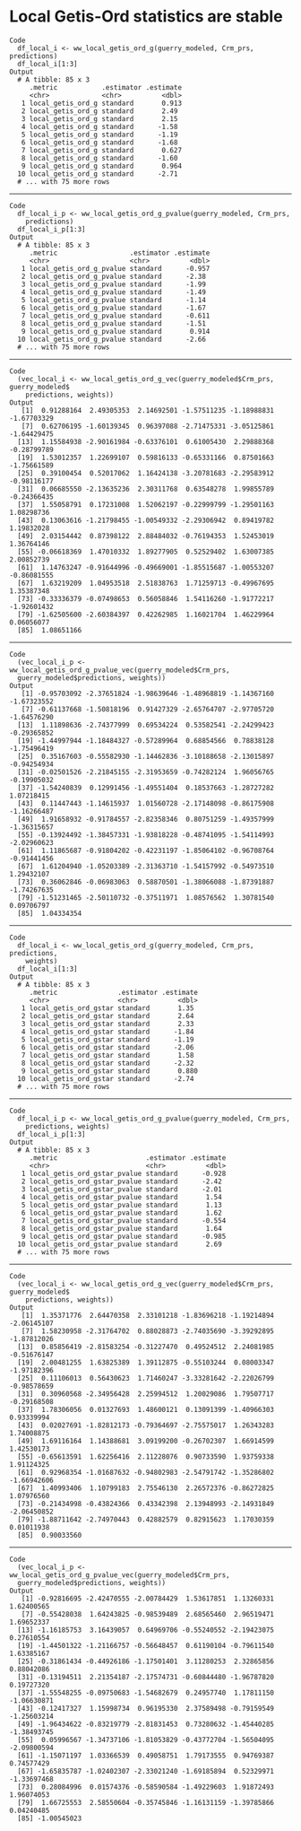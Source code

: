 # Local Getis-Ord statistics are stable

    Code
      df_local_i <- ww_local_getis_ord_g(guerry_modeled, Crm_prs, predictions)
      df_local_i[1:3]
    Output
      # A tibble: 85 x 3
         .metric           .estimator .estimate
         <chr>             <chr>          <dbl>
       1 local_getis_ord_g standard       0.913
       2 local_getis_ord_g standard       2.49 
       3 local_getis_ord_g standard       2.15 
       4 local_getis_ord_g standard      -1.58 
       5 local_getis_ord_g standard      -1.19 
       6 local_getis_ord_g standard      -1.68 
       7 local_getis_ord_g standard       0.627
       8 local_getis_ord_g standard      -1.60 
       9 local_getis_ord_g standard       0.964
      10 local_getis_ord_g standard      -2.71 
      # ... with 75 more rows

---

    Code
      df_local_i_p <- ww_local_getis_ord_g_pvalue(guerry_modeled, Crm_prs,
        predictions)
      df_local_i_p[1:3]
    Output
      # A tibble: 85 x 3
         .metric                  .estimator .estimate
         <chr>                    <chr>          <dbl>
       1 local_getis_ord_g_pvalue standard      -0.957
       2 local_getis_ord_g_pvalue standard      -2.38 
       3 local_getis_ord_g_pvalue standard      -1.99 
       4 local_getis_ord_g_pvalue standard      -1.49 
       5 local_getis_ord_g_pvalue standard      -1.14 
       6 local_getis_ord_g_pvalue standard      -1.67 
       7 local_getis_ord_g_pvalue standard      -0.611
       8 local_getis_ord_g_pvalue standard      -1.51 
       9 local_getis_ord_g_pvalue standard       0.914
      10 local_getis_ord_g_pvalue standard      -2.66 
      # ... with 75 more rows

---

    Code
      (vec_local_i <- ww_local_getis_ord_g_vec(guerry_modeled$Crm_prs, guerry_modeled$
        predictions, weights))
    Output
       [1]  0.91288164  2.49305353  2.14692501 -1.57511235 -1.18988831 -1.67703329
       [7]  0.62706195 -1.60139345  0.96397088 -2.71475331 -3.05125861 -1.64429475
      [13]  1.15584938 -2.90161984 -0.63376101  0.61005430  2.29888368 -0.28799789
      [19]  1.53012357  1.22699107  0.59816133 -0.65331166  0.87501663 -1.75661589
      [25]  0.39100454  0.52017062  1.16424138 -3.20781683 -2.29583912 -0.98116177
      [31]  0.06685550 -2.13635236  2.30311768  0.63548278  1.99855789 -0.24366435
      [37]  1.55058791  0.17231008  1.52062197 -0.22999799 -1.29501163  1.08298736
      [43]  0.13063616 -1.21798455 -1.00549332 -2.29306942  0.89419782  1.19832028
      [49]  2.03154442  0.87398122  2.88484032 -0.76194353  1.52453019  1.36764146
      [55] -0.06618369  1.47010332  1.89277905  0.52529402  1.63007385  2.00852739
      [61]  1.14763247 -0.91644996 -0.49669001 -1.85515687 -1.00553207 -0.86081555
      [67]  1.63219209  1.04953518  2.51838763  1.71259713 -0.49967695  1.35387348
      [73] -0.33336379 -0.07498653  0.56058846  1.54116260 -1.91772217 -1.92601432
      [79] -1.62505600 -2.60384397  0.42262985  1.16021704  1.46229964  0.06056077
      [85]  1.08651166

---

    Code
      (vec_local_i_p <- ww_local_getis_ord_g_pvalue_vec(guerry_modeled$Crm_prs,
      guerry_modeled$predictions, weights))
    Output
       [1] -0.95703092 -2.37651824 -1.98639646 -1.48968819 -1.14367160 -1.67323552
       [7] -0.61137668 -1.50818196  0.91427329 -2.65764707 -2.97705720 -1.64576290
      [13]  1.11898636 -2.74377999  0.69534224  0.53582541 -2.24299423 -0.29365852
      [19] -1.44997944 -1.18484327 -0.57289964  0.68854566  0.78838128 -1.75496419
      [25]  0.35167603 -0.55582930 -1.14462836 -3.10188658 -2.13015897 -0.94254934
      [31] -0.02501526 -2.21845155 -2.31953659 -0.74282124  1.96056765 -0.19905032
      [37] -1.54240839  0.12991456 -1.49551404  0.18537663 -1.28727282  1.07218415
      [43]  0.11447443 -1.14615937  1.01560728 -2.17148098 -0.86175908 -1.16266487
      [49]  1.91658932 -0.91784557 -2.82358346  0.80751259 -1.49357999 -1.36315657
      [55] -0.13924492 -1.38457331 -1.93818228 -0.48741095 -1.54114993 -2.02960623
      [61]  1.11865687 -0.91804202 -0.42231197 -1.85064102 -0.96708764 -0.91441456
      [67]  1.61204940 -1.05203389 -2.31363710 -1.54157992 -0.54973510  1.29432107
      [73]  0.36062846 -0.06983063  0.58870501 -1.38066088 -1.87391887 -1.74267635
      [79] -1.51231465 -2.50110732 -0.37511971  1.08576562  1.30781540  0.09706797
      [85]  1.04334354

---

    Code
      df_local_i <- ww_local_getis_ord_g(guerry_modeled, Crm_prs, predictions,
        weights)
      df_local_i[1:3]
    Output
      # A tibble: 85 x 3
         .metric               .estimator .estimate
         <chr>                 <chr>          <dbl>
       1 local_getis_ord_gstar standard       1.35 
       2 local_getis_ord_gstar standard       2.64 
       3 local_getis_ord_gstar standard       2.33 
       4 local_getis_ord_gstar standard      -1.84 
       5 local_getis_ord_gstar standard      -1.19 
       6 local_getis_ord_gstar standard      -2.06 
       7 local_getis_ord_gstar standard       1.58 
       8 local_getis_ord_gstar standard      -2.32 
       9 local_getis_ord_gstar standard       0.880
      10 local_getis_ord_gstar standard      -2.74 
      # ... with 75 more rows

---

    Code
      df_local_i_p <- ww_local_getis_ord_g_pvalue(guerry_modeled, Crm_prs,
        predictions, weights)
      df_local_i_p[1:3]
    Output
      # A tibble: 85 x 3
         .metric                      .estimator .estimate
         <chr>                        <chr>          <dbl>
       1 local_getis_ord_gstar_pvalue standard      -0.928
       2 local_getis_ord_gstar_pvalue standard      -2.42 
       3 local_getis_ord_gstar_pvalue standard      -2.01 
       4 local_getis_ord_gstar_pvalue standard       1.54 
       5 local_getis_ord_gstar_pvalue standard       1.13 
       6 local_getis_ord_gstar_pvalue standard       1.62 
       7 local_getis_ord_gstar_pvalue standard      -0.554
       8 local_getis_ord_gstar_pvalue standard       1.64 
       9 local_getis_ord_gstar_pvalue standard      -0.985
      10 local_getis_ord_gstar_pvalue standard       2.69 
      # ... with 75 more rows

---

    Code
      (vec_local_i <- ww_local_getis_ord_g_vec(guerry_modeled$Crm_prs, guerry_modeled$
        predictions, weights))
    Output
       [1]  1.35371776  2.64470358  2.33101218 -1.83696218 -1.19214894 -2.06145107
       [7]  1.58230958 -2.31764702  0.88028873 -2.74035690 -3.39292895 -1.87812026
      [13]  0.85856419 -2.81583254 -0.31227470  0.49524512  2.24081985 -0.51676147
      [19]  2.00481255  1.63825389  1.39112875 -0.55103244  0.08003347 -1.97182396
      [25]  0.11106013  0.56430623  1.71460247 -3.33281642 -2.22026799 -0.98578659
      [31]  0.30960568 -2.34956428  2.25994512  1.20029086  1.79507717 -0.29168508
      [37]  1.78306056  0.01327693  1.48600121  0.13091399 -1.40966303  0.93339994
      [43]  0.02027691 -1.82812173 -0.79364697 -2.75575017  1.26343283  1.74008875
      [49]  1.69116164  1.14388681  3.09199200 -0.26702307  1.66914599  1.42530173
      [55] -0.65613591  1.62256416  2.11228076  0.90733590  1.93759338  1.91124325
      [61]  0.92968354 -1.01687632 -0.94802983 -2.54791742 -1.35286802 -1.66942606
      [67]  1.40993406  1.10799183  2.75546130  2.26572376 -0.86272825  1.07976560
      [73] -0.21434998 -0.43824366  0.43342398  2.13948993 -2.14931849 -2.06450852
      [79] -1.88711642 -2.74970443  0.42882579  0.82915623  1.17030359  0.01011938
      [85]  0.90033560

---

    Code
      (vec_local_i_p <- ww_local_getis_ord_g_pvalue_vec(guerry_modeled$Crm_prs,
      guerry_modeled$predictions, weights))
    Output
       [1] -0.92816695 -2.42470555 -2.00784429  1.53617851  1.13260331  1.62400565
       [7] -0.55428038  1.64243825 -0.98539489  2.68565460  2.96519471  1.69652337
      [13] -1.16185753  3.16439057  0.64969706 -0.55240552 -2.19423075  0.27610554
      [19] -1.44501322 -1.21166757 -0.56648457  0.61190104 -0.79611540  1.63385167
      [25] -0.31861434 -0.44926186 -1.17501401  3.11280253  2.32865856  0.88042086
      [31] -0.13194511  2.21354187 -2.17574731 -0.60844480 -1.96787820  0.19727320
      [37] -1.55548255 -0.09750683 -1.54682679  0.24957740  1.17811150 -1.06630871
      [43] -0.12417327  1.15998734  0.96195330  2.37589498 -0.79159549 -1.25603214
      [49] -1.96434622 -0.83219779 -2.81831453  0.73280632 -1.45440285 -1.38493745
      [55]  0.05996567 -1.34737106 -1.81053829 -0.43772704 -1.56504095 -2.09800594
      [61] -1.15071197  1.03366539  0.49058751  1.79173555  0.94769387  0.74577429
      [67] -1.65835787 -1.02402307 -2.33021240 -1.69185894  0.52329971 -1.33697468
      [73]  0.28084996  0.01574376 -0.58590584 -1.49229603  1.91872493  1.96074053
      [79]  1.66725553  2.58550604 -0.35745846 -1.16131159 -1.39785866  0.04240485
      [85] -1.00545023

